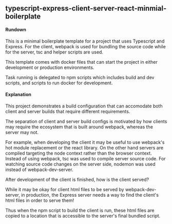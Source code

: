 ## typescript-express-client-server-react-minmial-boilerplate

#### Rundown

This is a minimal boilerplate template for a project that uses 
Typescript and Express. For the client, webpack is used for bundling
the source code while for the server, tsc and helper scripts are used.

This template comes with docker files that can start the
project in either development or production environments. 

Task running is delegated to npm scripts which includes
build and dev scripts, and scripts to run docker for development.

#### Explanation

This project demonstrates a build configuration that can
accomodate both client and server builds that require different
requirements.

The separation of client and server build configs is motivated
by how clients may require the ecosystem that is built around webpack,
whereas the server may not.

For example, when developing the client it may be useful to use 
webpack's hot module replacement or the react library. 
On the other hand servers are compiled targeting the node context 
rather than the browser context. Instead of using webpack, 
tsc was used to compile server source code. 
For watching source code changes on the server side, 
nodemon was used instead of webpack-dev-server.

After development of the client is finished, how is the client served?

While it may be okay for client html files to be served by 
webpack-dev-server, in production, the Express server needs 
a way to find the client's html files in order to serve them!

Thus when the npm script to build the client is run, these html
files are copied to a location that is accessible to the server's
final bundled script.
